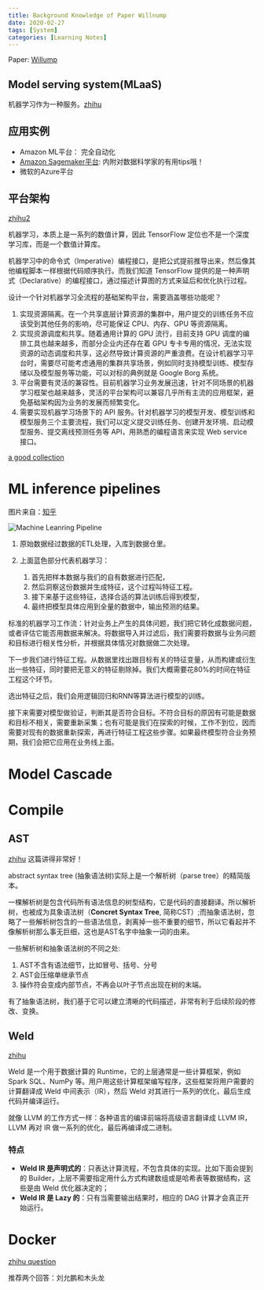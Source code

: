 ```yaml
---
title: Background Knowledge of Paper Willnump
date: 2020-02-27
tags: [System]
categories: [Learning Notes]
---
```


Paper: [Willump](https://arxiv.org/abs/1906.01974)

## Model serving system(MLaaS)

机器学习作为一种服务。[zhihu](https://zhuanlan.zhihu.com/p/33357581)

## 应用实例

- Amazon ML平台： 完全自动化
- [Amazon Sagemaker平台](https://www.zhihu.com/question/263394266/answer/312114268): 内附对数据科学家的有用tips哦！
- 微软的Azure平台

## 平台架构
[zhihu2](https://zhuanlan.zhihu.com/p/31056374)

机器学习，本质上是一系列的数值计算，因此 TensorFlow 定位也不是一个深度学习库，而是一个数值计算库。

机器学习中的命令式（Imperative）编程接口，是把公式提前推导出来，然后像其他编程脚本一样根据代码顺序执行。而我们知道 TensorFlow 提供的是一种声明式（Declarative）的编程接口，通过描述计算图的方式来延后和优化执行过程。

设计一个针对机器学习全流程的基础架构平台，需要涵盖哪些功能呢？

1. 实现资源隔离。在一个共享底层计算资源的集群中，用户提交的训练任务不应该受到其他任务的影响，尽可能保证 CPU、内存、GPU 等资源隔离。
2. 实现资源调度和共享。随着通用计算的 GPU 流行，目前支持 GPU 调度的编排工具也越来越多，而部分企业内还存在着 GPU  专卡专用的情况，无法实现资源的动态调度和共享，这必然导致计算资源的严重浪费。在设计机器学习平台时，需要尽可能考虑通用的集群共享场景，例如同时支持模型训练、模型存储以及模型服务等功能，可以对标的典例就是 Google Borg 系统。
3. 平台需要有灵活的兼容性。目前机器学习业务发展迅速，针对不同场景的机器学习框架也越来越多，灵活的平台架构可以兼容几乎所有主流的应用框架，避免基础架构因为业务的发展而频繁变化。
4. 需要实现机器学习场景下的 API 服务。针对机器学习的模型开发、模型训练和模型服务三个主要流程，我们可以定义提交训练任务、创建开发环境、启动模型服务、提交离线预测任务等 API，用熟悉的编程语言来实现 Web service 接口。



[a good collection](https://zhuanlan.zhihu.com/p/51522413)

# ML inference pipelines

图片来自：[知乎](https://zhuanlan.zhihu.com/p/39931551)

![Machine Leanring Pipeline](pipeline.jpg)

1. 原始数据经过数据的ETL处理，入库到数据仓里。  

2. 上面蓝色部分代表机器学习：

   1. 首先把样本数据与我们的自有数据进行匹配，
   2. 然后洞察这份数据并生成特征，这个过程叫特征工程。
   3. 接下来基于这些特征，选择合适的算法训练后得到模型，
   4. 最终把模型具体应用到全量的数据中，输出预测的结果。 

标准的机器学习工作流：针对业务上产生的具体问题，我们把它转化成数据问题，或者评估它能否用数据来解决。将数据导入并过滤后，我们需要将数据与业务问题和目标进行相关性分析，并根据具体情况对数据做二次处理。

下一步我们进行特征工程。从数据里找出跟目标有关的特征变量，从而构建或衍生出一些特征，同时要把无意义的特征剔除掉。我们大概需要花80%的时间在特征工程这个环节。

选出特征之后，我们会用逻辑回归和RNN等算法进行模型的训练。

接下来需要对模型做验证，判断其是否符合目标。不符合目标的原因有可能是数据和目标不相关，需要重新采集；也有可能是我们在探索的时候，工作不到位，因而需要对现有的数据重新探索，再进行特征工程这些步骤。如果最终模型符合业务预期，我们会把它应用在业务线上面。



# Model Cascade

# Compile

## AST

[zhihu](https://zhuanlan.zhihu.com/p/102385477) 这篇讲得非常好！

abstract syntax tree (抽象语法树)实际上是一个解析树（parse tree）的精简版本。

一棵解析树是包含代码所有语法信息的树型结构，它是代码的直接翻译。所以解析树，也被成为具象语法树（**Concret Syntax Tree**, 简称CST）;而抽象语法树，忽略了一些解析树包含的一些语法信息，剥离掉一些不重要的细节，所以它看起并不像解析树那么事无巨细，这也是AST名字中抽象一词的由来。

一些解析树和抽象语法树的不同之处:

1. AST不含有语法细节，比如冒号、括号、分号
2. AST会压缩单继承节点
3. 操作符会变成内部节点，不再会以叶子节点出现在树的末端。

有了抽象语法树，我们基于它可以建立清晰的代码描述，非常有利于后续阶段的修改、变换。

## Weld

[zhihu](https://zhuanlan.zhihu.com/p/56138380)

Weld 是一个用于数据计算的 Runtime，它的上层通常是一些计算框架，例如 Spark SQL、NumPy  等。用户用这些计算框架编写程序，这些框架将用户需要的计算翻译成 Weld 中间表示（IR），然后 Weld  对其进行一系列的优化，最后生成代码并编译运行。

就像 LLVM 的工作方式一样：各种语言的编译前端将高级语言翻译成 LLVM IR，LLVM 再对 IR 做一系列的优化，最后再编译成二进制。

### 特点

- **Weld IR 是声明式的**：只表达计算流程，不包含具体的实现。比如下面会提到的 Builder，上层不需要指定用什么方式构建数组或是哈希表等数据结构，这些是由 Weld 优化器决定的；
- **Weld IR 是 Lazy 的**：只有当需要输出结果时，相应的 DAG 计算才会真正开始运行。



# Docker

[zhihu question](https://www.zhihu.com/question/28300645/answer/67707287)

推荐两个回答：刘允鹏和木头龙

